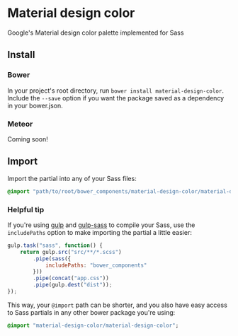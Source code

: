 # Material design color

Google's Material design color palette implemented for Sass

## Install

### Bower

In your project's root directory, run `bower install material-design-color`.  Include the `--save` option if you want the package saved as a dependency in your bower.json.

### Meteor

Coming soon!

## Import

Import the partial into any of your Sass files:

```Sass
@import "path/to/root/bower_components/material-design-color/material-design-color";
```

### Helpful tip

If you're using [gulp](http://gulpjs.com/) and [gulp-sass](https://www.npmjs.com/package/gulp-sass) to compile your Sass, use the `includePaths` option to make importing the partial a little easier:

```javascript
gulp.task("sass", function() {
	return gulp.src("src/**/*.scss")
		.pipe(sass({
			includePaths: "bower_components"
		}))
		.pipe(concat("app.css"))
		.pipe(gulp.dest("dist"));
});
```

This way, your `@import` path can be shorter, and you also have easy access to Sass partials in any other bower package you're using:

```Sass
@import "material-design-color/material-design-color";
```